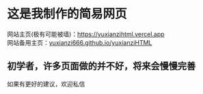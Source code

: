 ﻿# 这是我制作的简易网页
网站主页(极有可能被墙)：<a href="https://yuxianzihtml.vercel.app">https://yuxianzihtml.vercel.app</a></br>
网站备用主页：<a href="yuxianzi666.github.io/yuxianziHTML">yuxianzi666.github.io/yuxianziHTML</a>
## 初学者，许多页面做的并不好，将来会慢慢完善
如果有更好的建议，欢迎私信
